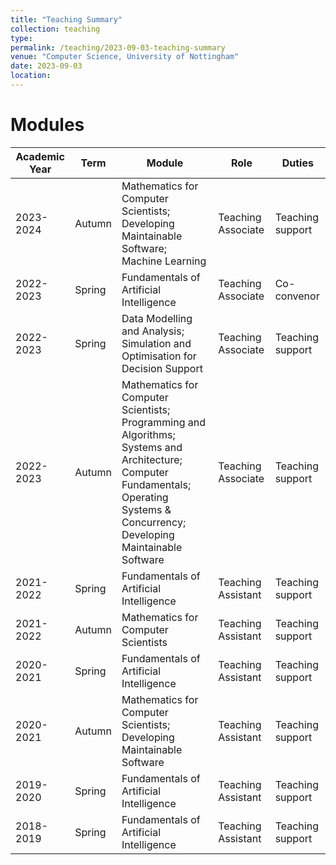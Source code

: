 ```yaml
---
title: "Teaching Summary"
collection: teaching
type: 
permalink: /teaching/2023-09-03-teaching-summary
venue: "Computer Science, University of Nottingham"
date: 2023-09-03
location: 
---
```


Modules
======

| Academic Year | Term   | Module                                                                                                                                                                              | Role               | Duties           |
|---------------|--------|-------------------------------------------------------------------------------------------------------------------------------------------------------------------------------------|--------------------|------------------|
| 2023-2024     | Autumn | Mathematics for Computer Scientists; Developing Maintainable Software; Machine Learning | Teaching Associate | Teaching support |
| 2022-2023     | Spring | Fundamentals of Artificial Intelligence                                                                                                                                             | Teaching Associate | Co-convenor      |
| 2022-2023     | Spring | Data Modelling and Analysis; Simulation and Optimisation for Decision Support                                                                                                       | Teaching Associate | Teaching support |
| 2022-2023     | Autumn | Mathematics for Computer Scientists; Programming and Algorithms; Systems and Architecture; Computer Fundamentals; Operating Systems & Concurrency; Developing Maintainable Software | Teaching Associate | Teaching support |
| 2021-2022     | Spring | Fundamentals of Artificial Intelligence                                                                                                                                             | Teaching Assistant | Teaching support |
| 2021-2022     | Autumn | Mathematics for Computer Scientists                                                                                                                                                 | Teaching Assistant | Teaching support |
| 2020-2021     | Spring | Fundamentals of Artificial Intelligence                                                                                                                                             | Teaching Assistant | Teaching support |
| 2020-2021     | Autumn | Mathematics for Computer Scientists; Developing Maintainable Software                                                                                                               | Teaching Assistant | Teaching support |
| 2019-2020     | Spring | Fundamentals of Artificial Intelligence                                                                                                                                             | Teaching Assistant | Teaching support |
| 2018-2019     | Spring | Fundamentals of Artificial Intelligence                                                                                                                                             | Teaching Assistant | Teaching support |

